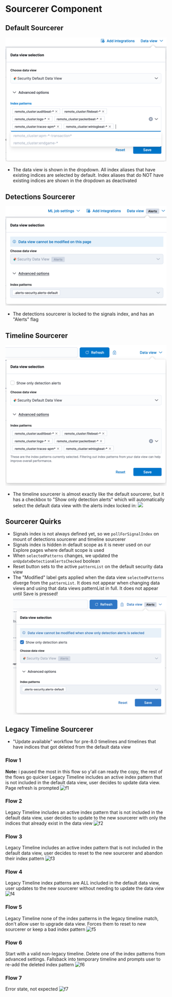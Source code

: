 # Sourcerer Component

## Default Sourcerer
![](../../images/default.png)
- The data view is shown in the dropdown. All index aliases that have existing indices are selected by default. Index aliases that do NOT have existing indices are shown in the dropdown as deactivated

## Detections Sourcerer
![](../../images/alerts.png)
- The detections sourcerer is locked to the signals index, and has an "Alerts" flag

## Timeline Sourcerer
![](../../images/timeline.png)
- The timeline sourcerer is almost exactly like the default sourcerer, but it has a checkbox to "Show only detection alerts" which will automatically select the default data view with the alerts index locked in:
![](../../images/timeline-alerts.png)

## Sourcerer Quirks
 - Signals index is not always defined yet, so we `pollForSignalIndex` on mount of detections sourcerer and timeline sourcerer
 - Signals index is hidden in default scope as it is never used on our Explore pages where default scope is used
 - When `selectedPatterns` changes, we updated the `onUpdateDetectionAlertsChecked` boolean
 - Reset button sets to the active `patternList` on the default security data view
 - The "Modified" label gets applied when the data view `selectedPatterns` diverge from the `patternList`. It does not appear when changing data views and using that data views patternList in full. It does not appear until Save is pressed!
   ![](../../images/timeline_alerts.png)

## Legacy Timeline Sourcerer
 - "Update available" workflow for pre-8.0 timelines and timelines that have indices that got deleted from the default data view

### Flow 1
**Note:** i paused the most in this flow so y'all can ready the copy, the rest of the flows go quicker
Legacy Timeline includes an active index pattern that is not included in the default data view, user decides to update data view. Page refresh is prompted
![f1](https://user-images.githubusercontent.com/6935300/144764137-d53b2468-db42-4031-81aa-716b4dfbfa89.gif)
### Flow 2
Legacy Timeline includes an active index pattern that is not included in the default data view, user decides to update to the new sourcerer with only the indices that already exist in the data view
![f2](https://user-images.githubusercontent.com/6935300/144764142-f0311e7c-1a01-4258-a607-7e446a6649a9.gif)
### Flow 3
Legacy Timeline includes an active index pattern that is not included in the default data view, user decides to reset to the new sourcerer and abandon their index pattern
![f3](https://user-images.githubusercontent.com/6935300/144764143-48a8d779-c413-4622-9929-54f544057fc4.gif)
### Flow 4
Legacy Timeline index patterns are ALL included in the default data view, user updates to the new sourcerer without needing to update the data view
![f4](https://user-images.githubusercontent.com/6935300/144764144-005933ce-134b-45ec-b437-491b6c9a8bbf.gif)
### Flow 5
Legacy Timeline none of the index patterns in the legacy timeline match, don't allow user to upgrade data view. Forces them to reset to new sourcerer or keep a bad index pattern
![f5](https://user-images.githubusercontent.com/6935300/144764145-7b079933-0847-4090-ab94-eada377e3e9a.gif)
### Flow 6
Start with a valid non-legacy timeline. Delete one of the index patterns from advanced settings. Fallsback into temporary timeline and prompts user to re-add the deleted index pattern
![f6](https://user-images.githubusercontent.com/6935300/144764146-6e0ac904-4a8e-4a4c-bf4f-c43db07e5a79.gif)
### Flow 7
Error state, not expected
![f7](https://user-images.githubusercontent.com/6935300/144874843-ff3e5d1a-3436-41f6-97af-cad3431b83cc.gif)
